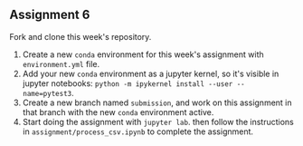 Assignment 6
---

Fork and clone this week's repository. 

 1. Create a new `conda` environment for this week's assignment with `environment.yml` file. 
 2. Add your new `conda` environment as a jupyter kernel, so it's visible in jupyter notebooks: `python -m ipykernel install --user --name=pytest3`.
 3. Create a new branch named `submission`, and work on this assignment in that branch with the new `conda` environment active. 
 4. Start doing the assignment with `jupyter lab`. then follow the instructions in `assignment/process_csv.ipynb` to complete the assignment.
